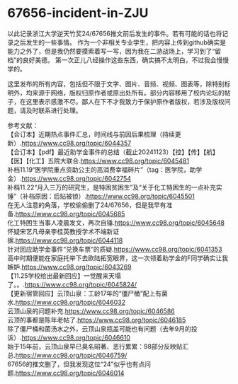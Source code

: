 # 67656-incident-in-ZJU
以此记录浙江大学逆天竹奖24/67656推文前后发生的事件。若有可能的话也将记录之后发生的一些事情。
作为一个非相关专业学生，把内容上传到github确实是能力之外了，但是我仍然要摸索着写一写，因为我在二游战场上，学习到了“留档”的良好美德。
第一次正儿八经操作这些东西，确实搞不太明白，不过我会慢慢学的。

这里发布的所有内容，包括但不限于文字、图片、音频、视频、图表等，除特别标明外，均来源于网络，版权归原作者或原出处所有。部分内容移用了校内论坛的帖子，在这里表示感激不尽。鄙人在下不才我致力于保护原作者版权，若涉及版权问题，请及时联系进行处理。

参考文献：  
【合订本】近期热点事件汇总，时间线与前因后果梳理（持续更新）.https://www.cc98.org/topic/6044357  
【合订本】【pdf】最近助学金事件的总结（截止20241123）【控】【传】【航】【医】【化工】五院大联合.https://www.cc98.org/topic/6045481  
补档11.19“医学院重点资助公主的高消费幸福碎片”（tag：医学院，助学金）.https://www.cc98.org/topic/6042754  
补档11.22“月入三万的研究生，是特困贫困生”及“关于化工特困生的一点补充实锤”（补档原因：后贴被锁）.https://www.cc98.org/topic/6045501  
在无人注意的角落，学校偷偷删了24/67656，但是我早有准备.https://www.cc98.org/topic/6045685  
化工特困生当事人凌晨发文，再次自锤.https://www.cc98.org/topic/6045648  
怀疑宋艺凡母亲李桂英教授学术不端新证据.https://www.cc98.org/topic/6044118  
针对回应助学金事件“兑换车票”的质疑.https://www.cc98.org/topic/6041353  
高中时期便能在家庭托举下去欧陆拓宽眼界，这一次领着助学金的F同学确实让我嫉妒.https://www.cc98.org/topic/6043269  
【11.25学校给出最新回应】一觉醒来天塌了。。.https://www.cc98.org/topic/6045824/  
【更新宿管回应】云顶山泉：工龄17年的“僵尸桶”配上有菌水.https://www.cc98.org/topic/6046032  
云顶山泉的问题补充.https://www.cc98.org/topic/6046586  
云顶的事都是陈年老帖了.https://www.cc98.org/topic/6046185  
除了僵尸桶和菌汤水之外，云顶山泉瓶盖可能也有问题（去年9月的投诉）.https://www.cc98.org/topic/6046610  
始于15年前，云顶山泉早已臭名昭著、恶行累累：98部分反映贴汇总.https://www.cc98.org/topic/6046759/  
67656的推文删了，但我发现这位“24”似乎也有点问题.https://www.cc98.org/topic/6046014  
